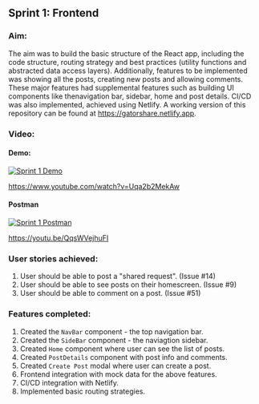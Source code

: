 ## Sprint 1: Frontend

### Aim:
The aim was to build the basic structure of the React app, including the code structure, routing strategy and best practices (utility functions and abstracted data access layers). Additionally, features to be implemented was showing all the posts, creating new posts and allowing comments. These major features had supplemental features such as building UI components like thenavigation bar, sidebar, home and post details. CI/CD was also implemented, achieved using Netlify. A working version of this repository can be found at https://gatorshare.netlify.app. 

### Video:
#### Demo:
[![Sprint 1 Demo](https://img.youtube.com/vi/Uqa2b2MekAw/0.jpg)](https://www.youtube.com/watch?v=Uqa2b2MekAw)

https://www.youtube.com/watch?v=Uqa2b2MekAw

#### Postman
[![Sprint 1 Postman](https://img.youtube.com/vi/QqsWVejhuFI/0.jpg)](https://www.youtube.com/watch?v=QqsWVejhuFI)

https://youtu.be/QqsWVejhuFI

### User stories achieved:
1. User should be able to post a "shared request". (Issue #14)
2. User should be able to see posts on their homescreen. (Issue #9)
3. User should be able to comment on a post. (Issue #51)

### Features completed:
1. Created the `NavBar` component - the top navigation bar.
2. Created the `SideBar` component - the naviagtion sidebar.
3. Created `Home` component where user can see the list of posts.
4. Created `PostDetails` component with post info and comments.
5. Created `Create Post` modal where user can create a post.
6. Frontend integration with mock data for the above features.
7. CI/CD integration with Netlify.
8. Implemented basic routing strategies.
